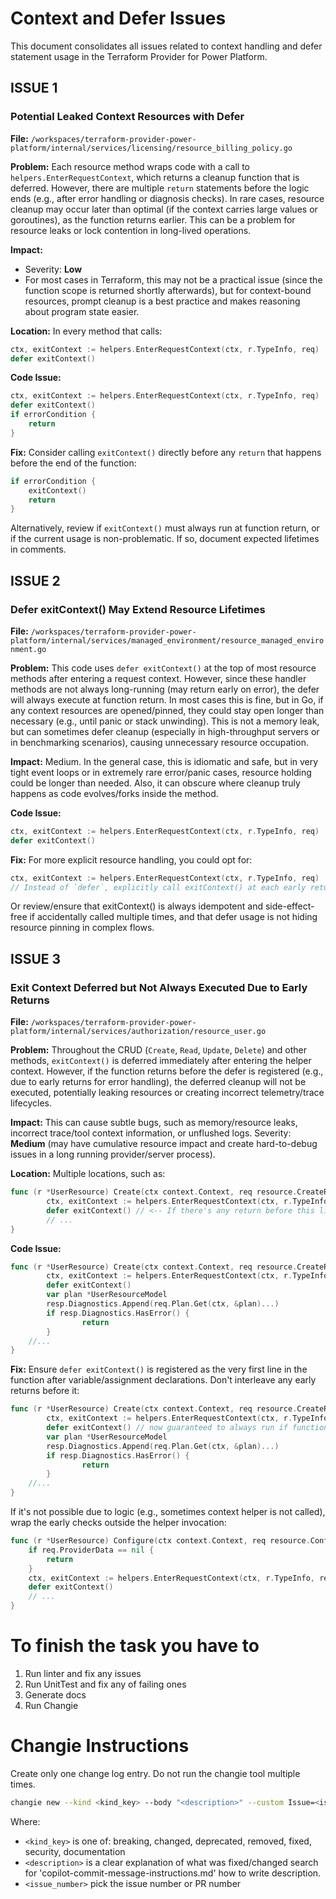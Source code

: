 # Context and Defer Issues

This document consolidates all issues related to context handling and defer statement usage in the Terraform Provider for Power Platform.

## ISSUE 1

### Potential Leaked Context Resources with Defer

**File:** `/workspaces/terraform-provider-power-platform/internal/services/licensing/resource_billing_policy.go`

**Problem:** Each resource method wraps code with a call to `helpers.EnterRequestContext`, which returns a cleanup function that is deferred. However, there are multiple `return` statements before the logic ends (e.g., after error handling or diagnosis checks). In rare cases, resource cleanup may occur later than optimal (if the context carries large values or goroutines), as the function returns earlier. This can be a problem for resource leaks or lock contention in long-lived operations.

**Impact:**

- Severity: **Low**
- For most cases in Terraform, this may not be a practical issue (since the function scope is returned shortly afterwards), but for context-bound resources, prompt cleanup is a best practice and makes reasoning about program state easier.

**Location:** In every method that calls:

```go
ctx, exitContext := helpers.EnterRequestContext(ctx, r.TypeInfo, req)
defer exitContext()
```

**Code Issue:**

```go
ctx, exitContext := helpers.EnterRequestContext(ctx, r.TypeInfo, req)
defer exitContext()
if errorCondition {
    return
}
```

**Fix:** Consider calling `exitContext()` directly before any `return` that happens before the end of the function:

```go
if errorCondition {
    exitContext()
    return
}
```

Alternatively, review if `exitContext()` must always run at function return, or if the current usage is non-problematic. If so, document expected lifetimes in comments.

## ISSUE 2

### Defer exitContext() May Extend Resource Lifetimes

**File:** `/workspaces/terraform-provider-power-platform/internal/services/managed_environment/resource_managed_environment.go`

**Problem:** This code uses `defer exitContext()` at the top of most resource methods after entering a request context. However, since these handler methods are not always long-running (may return early on error), the defer will always execute at function return. In most cases this is fine, but in Go, if any context resources are opened/pinned, they could stay open longer than necessary (e.g., until panic or stack unwinding). This is not a memory leak, but can sometimes defer cleanup (especially in high-throughput servers or in benchmarking scenarios), causing unnecessary resource occupation.

**Impact:** Medium. In the general case, this is idiomatic and safe, but in very tight event loops or in extremely rare error/panic cases, resource holding could be longer than needed. Also, it can obscure where cleanup truly happens as code evolves/forks inside the method.

**Code Issue:**

```go
ctx, exitContext := helpers.EnterRequestContext(ctx, r.TypeInfo, req)
defer exitContext()
```

**Fix:** For more explicit resource handling, you could opt for:

```go
ctx, exitContext := helpers.EnterRequestContext(ctx, r.TypeInfo, req)
// Instead of `defer`, explicitly call exitContext() at each early return when critical resources are involved.
```

Or review/ensure that exitContext() is always idempotent and side-effect-free if accidentally called multiple times, and that defer usage is not hiding resource pinning in complex flows.

## ISSUE 3

### Exit Context Deferred but Not Always Executed Due to Early Returns

**File:** `/workspaces/terraform-provider-power-platform/internal/services/authorization/resource_user.go`

**Problem:** Throughout the CRUD (`Create`, `Read`, `Update`, `Delete`) and other methods, `exitContext()` is deferred immediately after entering the helper context. However, if the function returns before the defer is registered (e.g., due to early returns for error handling), the deferred cleanup will not be executed, potentially leaking resources or creating incorrect telemetry/trace lifecycles.

**Impact:** This can cause subtle bugs, such as memory/resource leaks, incorrect trace/tool context information, or unflushed logs. Severity: **Medium** (may have cumulative resource impact and create hard-to-debug issues in a long running provider/server process).

**Location:** Multiple locations, such as:

```go
func (r *UserResource) Create(ctx context.Context, req resource.CreateRequest, resp *resource.CreateResponse) {
        ctx, exitContext := helpers.EnterRequestContext(ctx, r.TypeInfo, req)
        defer exitContext() // <-- If there's any return before this line, exitContext() will not execute
        // ...
}
```

**Code Issue:**

```go
func (r *UserResource) Create(ctx context.Context, req resource.CreateRequest, resp *resource.CreateResponse) {
        ctx, exitContext := helpers.EnterRequestContext(ctx, r.TypeInfo, req)
        defer exitContext()
        var plan *UserResourceModel
        resp.Diagnostics.Append(req.Plan.Get(ctx, &plan)...)
        if resp.Diagnostics.HasError() {
                return
        }
    //...
}
```

**Fix:** Ensure `defer exitContext()` is registered as the very first line in the function after variable/assignment declarations. Don't interleave any early returns before it:

```go
func (r *UserResource) Create(ctx context.Context, req resource.CreateRequest, resp *resource.CreateResponse) {
        ctx, exitContext := helpers.EnterRequestContext(ctx, r.TypeInfo, req)
        defer exitContext() // now guaranteed to always run if function entered context!
        var plan *UserResourceModel
        resp.Diagnostics.Append(req.Plan.Get(ctx, &plan)...)
        if resp.Diagnostics.HasError() {
                return
        }
    //...
}
```

If it's not possible due to logic (e.g., sometimes context helper is not called), wrap the early checks outside the helper invocation:

```go
func (r *UserResource) Configure(ctx context.Context, req resource.ConfigureRequest, resp *resource.ConfigureResponse) {
    if req.ProviderData == nil {
        return
    }
    ctx, exitContext := helpers.EnterRequestContext(ctx, r.TypeInfo, req)
    defer exitContext()
    // ...
}
```

# To finish the task you have to

1. Run linter and fix any issues
2. Run UnitTest and fix any of failing ones
3. Generate docs
4. Run Changie

# Changie Instructions

Create only one change log entry. Do not run the changie tool multiple times.

```bash
changie new --kind <kind_key> --body "<description>" --custom Issue=<issue_number>
```

Where:

- `<kind_key>` is one of: breaking, changed, deprecated, removed, fixed, security, documentation
- `<description>` is a clear explanation of what was fixed/changed search for 'copilot-commit-message-instructions.md' how to write description.
- `<issue_number>` pick the issue number or PR number
